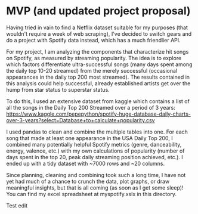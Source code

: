 # MVP (and updated project proposal)

Having tried in vain to find a Netflix dataset suitable for my purposes (that wouldn't require a week of web scraping), I've decided to switch gears and do a project with Spotify data instead, which has a much friendlier API.   

For my project, I am analyzing the components that characterize hit songs on Spotify, as measured by streaming popularity.  The idea is to explore which factors differentiate ultra-successful songs (many days spent among the daily top 10-20 streamed) from the merely successful (occasional appearances in the daily top 200 most streamed).  The results contained in this analysis could help successful, already established artists get over the hump from star status to superstar status.

To do this, I used an extensive dataset from kaggle which contains a list of all the songs in the Daily Top 200 Streamed over a period of 3 years:   https://www.kaggle.com/pepepython/spotify-huge-database-daily-charts-over-3-years?select=Database+to+calculate+popularity.csv

I used pandas to clean and combine the multiple tables into one.  For each song that made at least one appearance in the USA Daily Top 200,  I combined many potentially helpful Spotify metrics (genre, danceability, energy, valence, etc.) with my own calculations of popularity (number of days spent in the top 20, peak daily streaming position achieved, etc.).   I ended up with a tidy dataset with ~7000 rows and ~20 columns.

Since planning, cleaning and combining took such a long time, I have not yet had much of a chance to crunch the data, plot graphs, or draw meaningful insights, but that is all coming (as soon as I get some sleep)!  You can find my excel spreadsheet at myspotify.xslx in this directory.

Test edit

